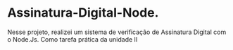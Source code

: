 # Assinatura-Digital-Node.
Nesse projeto, realizei um sistema de verificação de Assinatura Digital com o Node.Js. Como tarefa prática da unidade II
